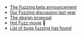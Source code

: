 - [The Fuzzing beta announcement](https://blog.golang.org/fuzz-beta)
- [Our Fuzzing discussion last year](https://gotime.fm/145) 
- [The design proposal](https://go.googlesource.com/proposal/+/master/design/draft-fuzzing.md)
- [Hot Fuzz movie](https://www.imdb.com/title/tt0425112/) 🐣
- [List of bugs fuzzing has found](https://github.com/dvyukov/go-fuzz#trophies)